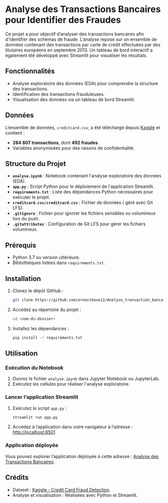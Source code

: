 # Analyse des Transactions Bancaires pour Identifier des Fraudes

Ce projet a pour objectif d’analyser des transactions bancaires afin d'identifier des schémas de fraude. L’analyse repose sur un ensemble de données contenant des transactions par carte de crédit effectuées par des titulaires européens en septembre 2013. Un tableau de bord interactif a également été développé avec Streamlit pour visualiser les résultats.

## Fonctionnalités
- Analyse exploratoire des données (EDA) pour comprendre la structure des transactions.
- Identification des transactions frauduleuses.
- Visualisation des données via un tableau de bord Streamlit.

## Données
L’ensemble de données, `creditcard.csv`, a été téléchargé depuis [Kaggle](https://www.kaggle.com/) et contient :
- **284 807 transactions**, dont **492 fraudes**.
- Variables anonymisées pour des raisons de confidentialité.

## Structure du Projet
- **`analyse.ipynb`** : Notebook contenant l'analyse exploratoire des données (EDA).
- **`app.py`** : Script Python pour le déploiement de l'application Streamlit.
- **`requirements.txt`** : Liste des dépendances Python nécessaires pour exécuter le projet.
- **`creditcard.csv/creditcard.csv`** : Fichier de données ( géré avec Git LFS).
- **`.gitignore`** : Fichier pour ignorer les fichiers sensibles ou volumineux lors du push.
- **`.gitattributes`** : Configuration de Git LFS pour gérer les fichiers volumineux.

## Prérequis
- Python 3.7 ou version ultérieure.
- Bibliothèques listées dans `requirements.txt`.

## Installation
1. Clonez le dépôt GitHub :
   ```bash
   git clone https://github.com/ernestdave12/Analyse_transaction_bancaire.git
   ```
2. Accédez au répertoire du projet :
   ```bash
   cd <nom-du-dossier>
   ```
3. Installez les dépendances :
   ```bash
   pip install -r requirements.txt
   ```

## Utilisation
### Exécution du Notebook
1. Ouvrez le fichier `analyse.ipynb` dans Jupyter Notebook ou JupyterLab.
2. Exécutez les cellules pour réaliser l'analyse exploratoire.

### Lancer l’application Streamlit
1. Exécutez le script `app.py` :
   ```bash
   streamlit run app.py
   ```
2. Accédez à l’application dans votre navigateur à l’adresse :
   [http://localhost:8501](http://localhost:8501)

### Application déployée
Vous pouvez explorer l’application déployée à cette adresse : [Analyse des Transactions Bancaires](https://analysetransactionbancaire.streamlit.app/).

## Crédits
- Dataset : [Kaggle - Credit Card Fraud Detection](https://www.kaggle.com/datasets/mlg-ulb/creditcardfraud).
- Analyse et visualisation : Réalisées avec Python et Streamlit.


